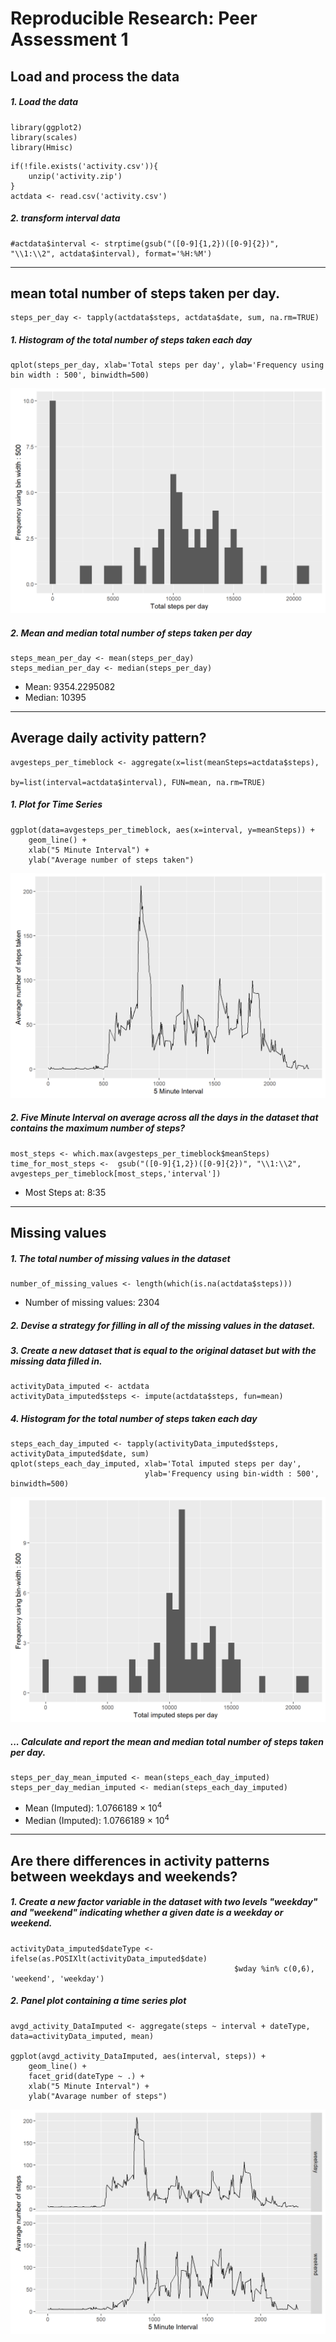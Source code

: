 
# Reproducible Research: Peer Assessment 1


## Load and process the data
##### 1. Load the data 

```{r, echo=FALSE, results='hide', warning=FALSE, message=FALSE}
library(ggplot2)
library(scales)
library(Hmisc)
```

```{r, results='markup', warning=TRUE, message=TRUE}
if(!file.exists('activity.csv')){
    unzip('activity.zip')
}
actdata <- read.csv('activity.csv')
```

##### 2. transform interval data

```{r}
#actdata$interval <- strptime(gsub("([0-9]{1,2})([0-9]{2})", "\\1:\\2", actdata$interval), format='%H:%M')
```

-----

## mean total number of steps taken per day.

```{r}
steps_per_day <- tapply(actdata$steps, actdata$date, sum, na.rm=TRUE)
```

##### 1. Histogram of the total number of steps taken each day

```{r}
qplot(steps_per_day, xlab='Total steps per day', ylab='Frequency using bin width : 500', binwidth=500)
```

![plot of chunk unnamed-chunk-5](figure/unnamedchunk-5-1.png)

##### 2. Mean and median total number of steps taken per day

```{r}
steps_mean_per_day <- mean(steps_per_day)
steps_median_per_day <- median(steps_per_day)
```
* Mean: 9354.2295082 
* Median: 10395

-----

## Average daily activity pattern?

```{r}
avgesteps_per_timeblock <- aggregate(x=list(meanSteps=actdata$steps),
                                           by=list(interval=actdata$interval), FUN=mean, na.rm=TRUE)
```

##### 1. Plot for Time Series

```{r}
ggplot(data=avgesteps_per_timeblock, aes(x=interval, y=meanSteps)) +
    geom_line() +
    xlab("5 Minute Interval") +
    ylab("Average number of steps taken") 
```

![plot of chunk unnamed-chunk-8](figure/unnamedchunk-8-1.png)

##### 2. Five Minute Interval on average across all the days in the dataset that contains the maximum number of steps?

```{r}
most_steps <- which.max(avgesteps_per_timeblock$meanSteps)
time_for_most_steps <-  gsub("([0-9]{1,2})([0-9]{2})", "\\1:\\2", avgesteps_per_timeblock[most_steps,'interval'])
```

* Most Steps at: 8:35

----

## Missing values
##### 1. The total number of missing values in the dataset 

```{r}
number_of_missing_values <- length(which(is.na(actdata$steps)))
```

* Number of missing values: 2304

##### 2. Devise a strategy for filling in all of the missing values in the dataset.
##### 3. Create a new dataset that is equal to the original dataset but with the missing data filled in.


```{r}
activityData_imputed <- actdata
activityData_imputed$steps <- impute(actdata$steps, fun=mean)
```

##### 4. Histogram for the total number of steps taken each day 

```{r}
steps_each_day_imputed <- tapply(activityData_imputed$steps, activityData_imputed$date, sum)
qplot(steps_each_day_imputed, xlab='Total imputed steps per day',
                              ylab='Frequency using bin-width : 500', binwidth=500)
```

![plot of chunk unnamed-chunk-12](figure/unnamedchunk-12-1.png)

##### ... Calculate and report the mean and median total number of steps taken per day. 

```{r}
steps_per_day_mean_imputed <- mean(steps_each_day_imputed)
steps_per_day_median_imputed <- median(steps_each_day_imputed)
```
* Mean (Imputed): 1.0766189 &times; 10<sup>4</sup>
* Median (Imputed):  1.0766189 &times; 10<sup>4</sup>

----

## Are there differences in activity patterns between weekdays and weekends?
##### 1. Create a new factor variable in the dataset with two levels "weekday" and "weekend" indicating whether a given date is a weekday or weekend.

```{r}
activityData_imputed$dateType <- ifelse(as.POSIXlt(activityData_imputed$date)
                                                  $wday %in% c(0,6), 'weekend', 'weekday')
```

##### 2. Panel plot containing a time series plot

```{r}
avgd_activity_DataImputed <- aggregate(steps ~ interval + dateType, data=activityData_imputed, mean)

ggplot(avgd_activity_DataImputed, aes(interval, steps)) + 
    geom_line() + 
    facet_grid(dateType ~ .) +
    xlab("5 Minute Interval") + 
    ylab("Avarage number of steps")
```

![plot of chunk unnamed-chunk-15](figure/unnamedchunk-15-1.png)

